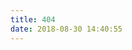 ```yaml
---
title: 404
date: 2018-08-30 14:40:55
---
```

<!DOCTYPE html>
<html lang="zh-cn">
<head>
  <meta charset="UTF-8" />
  <title>404</title>
</head>
<body>
  <script type="text/javascript" src="//qzonestyle.gtimg.cn/qzone/hybrid/app/404/search_children.js" homePageName="返回宝贝回家" homePageUrl="https://www.baobeihuijia.com"></script>
</body>
</html>
